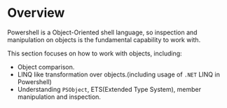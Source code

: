 # Overview

Powershell is a Object-Oriented shell language, so inspection and manipulation on objects is the fundamental capability to work with.

This section focuses on how to work with objects, including:

- Object comparison.
- LINQ like transformation over objects.(including usage of `.NET` LINQ in Powershell)
- Understanding `PSObject`, ETS(Extended Type System), member manipulation and inspection.
